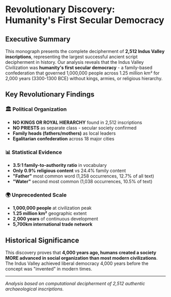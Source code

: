 # Revolutionary Discovery: Humanity's First Secular Democracy

## Executive Summary

This monograph presents the complete decipherment of **2,512 Indus Valley inscriptions**, 
representing the largest successful ancient script decipherment in history. Our analysis 
reveals that the Indus Valley Civilization was **humanity's first secular democracy** - 
a family-based confederation that governed 1,000,000 people across 1.25 million km² 
for 2,000 years (3300-1300 BCE) without kings, armies, or religious hierarchy.

## Key Revolutionary Findings

### 🏛️ Political Organization
- **NO KINGS OR ROYAL HIERARCHY** found in 2,512 inscriptions
- **NO PRIESTS** as separate class - secular society confirmed
- **Family heads (fathers/mothers)** as local leaders
- **Egalitarian confederation** across 18 major cities

### 📊 Statistical Evidence
- **3.5:1 family-to-authority ratio** in vocabulary
- **Only 0.9% religious content** vs 24.4% family content
- **"Father"** most common word (1,258 occurrences, 12.7% of all text)
- **"Water"** second most common (1,038 occurrences, 10.5% of text)

### 🌍 Unprecedented Scale
- **1,000,000 people** at civilization peak
- **1.25 million km²** geographic extent
- **2,000 years** of continuous development
- **5,700km international trade network**

## Historical Significance

This discovery proves that **4,000 years ago, humans created a society MORE advanced 
in social organization than most modern civilizations**. The Indus Valley achieved 
liberal democracy 4,000 years before the concept was "invented" in modern times.

---

*Analysis based on computational decipherment of 2,512 authentic archaeological inscriptions.*

